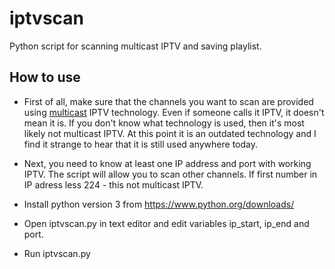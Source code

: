 # iptvscan
Python script for scanning multicast IPTV and saving playlist.

## How to use
- First of all, make sure that the channels you want to scan are provided using [multicast](https://en.wikipedia.org/wiki/Multicast_address) IPTV technology.
Even if someone calls it IPTV, it doesn't mean it is. If you don't know what technology is used, then it's most likely not multicast IPTV.
At this point it is an outdated technology and I find it strange to hear that it is still used anywhere today.

- Next, you need to know at least one IP address and port with working IPTV. The script will allow you to scan other channels.
If first number in IP adress less 224 - this not multicast IPTV.

- Install python version 3 from https://www.python.org/downloads/

- Open iptvscan.py in text editor and edit variables ip_start, ip_end and port.

- Run iptvscan.py
